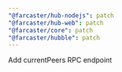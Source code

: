 ```yaml
---
"@farcaster/hub-nodejs": patch
"@farcaster/hub-web": patch
"@farcaster/core": patch
"@farcaster/hubble": patch
---
```


Add currentPeers RPC endpoint
